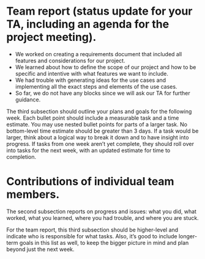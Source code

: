 # Team report (status update for your TA, including an agenda for the project meeting).
* We worked on creating a requirements document that included all features and considerations for our project.
* We learned about how to define the scope of our project and how to be specific and intentive with what features we want to include.
* We had trouble with generating ideas for the use cases and implementing all the exact steps and elements of the use cases.
* So far, we do not have any blocks since we will ask our TA for further guidance.

The third subsection should outline your plans and goals for the following week. Each bullet point should include a measurable task and a time estimate. You may use nested bullet points for parts of a larger task. No bottom-level time estimate should be greater than 3 days. If a task would be larger, think about a logical way to break it down and to have insight into progress. If tasks from one week aren’t yet complete, they should roll over into tasks for the next week, with an updated estimate for time to completion.



# Contributions of individual team members.

The second subsection reports on progress and issues: what you did, what worked, what you learned, where you had trouble, and where you are stuck.

For the team report, this third subsection should be higher-level and indicate who is responsible for what tasks. Also, it’s good to include longer-term goals in this list as well, to keep the bigger picture in mind and plan beyond just the next week.
